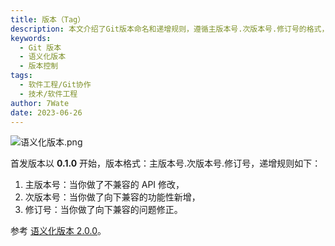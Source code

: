 ```yaml
---
title: 版本（Tag）
description: 本文介绍了Git版本命名和递增规则，遵循主版本号.次版本号.修订号的格式，明确了何时递增各类版本号。
keywords:
  - Git 版本
  - 语义化版本
  - 版本控制
tags:
  - 软件工程/Git协作
  - 技术/软件工程
author: 7Wate
date: 2023-06-26
---
```


![语义化版本.png](https://static.7wate.com/img/2021/08/24/ad4999467e192.png)

首发版本以 **0.1.0** 开始，版本格式：主版本号.次版本号.修订号，递增规则如下：

1. 主版本号：当你做了不兼容的 API 修改，
2. 次版本号：当你做了向下兼容的功能性新增，
3. 修订号：当你做了向下兼容的问题修正。

参考 [语义化版本 2.0.0](https://semver.org/lang/zh-CN/#%E8%AF%AD%E4%B9%89%E5%8C%96%E7%89%88%E6%9C%AC-200)。
